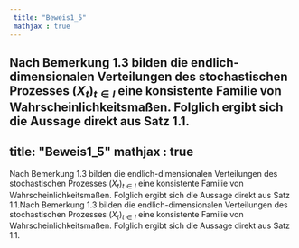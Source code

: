 ```yaml
---
 title: "Beweis1_5"
 mathjax : true
---
```

Nach Bemerkung 1.3 bilden die endlich-dimensionalen Verteilungen des
stochastischen Prozesses $(X_{t})_{t\in I}$ eine konsistente Familie von
Wahrscheinlichkeitsmaßen. Folglich ergibt sich die Aussage direkt aus
Satz 1.1.
---
 title: "Beweis1_5"
 mathjax : true
---
Nach Bemerkung 1.3 bilden die endlich-dimensionalen Verteilungen des
stochastischen Prozesses $(X_{t})_{t\in I}$ eine konsistente Familie von
Wahrscheinlichkeitsmaßen. Folglich ergibt sich die Aussage direkt aus
Satz 1.1.Nach Bemerkung 1.3 bilden die endlich-dimensionalen
Verteilungen des stochastischen Prozesses $(X_{t})_{t\in I}$ eine
konsistente Familie von Wahrscheinlichkeitsmaßen. Folglich ergibt sich
die Aussage direkt aus Satz 1.1.
